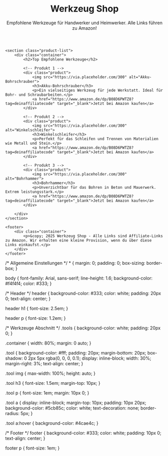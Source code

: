 <!DOCTYPE html>
<html lang="de">
<head>
    <meta charset="UTF-8">
    <meta name="viewport" content="width=device-width, initial-scale=1.0">
    <meta name="description" content="Werkzeug Shop für Handwerker - Empfohlene Werkzeuge mit Amazon Partnerprogramm">
    <title>Werkzeug Shop - Empfohlene Werkzeuge</title>
    <link rel="stylesheet" href="styles.css">
</head>
<body>
    <header>
        <div class="container">
            <h1>Werkzeug Shop</h1>
            <p>Empfohlene Werkzeuge für Handwerker und Heimwerker. Alle Links führen zu Amazon!</p>
        </div>
    </header>

    <section class="product-list">
        <div class="container">
            <h2>Top Empfohlene Werkzeuge</h2>

            <!-- Produkt 1 -->
            <div class="product">
                <img src="https://via.placeholder.com/300" alt="Akku-Bohrschrauber">
                <h3>Akku-Bohrschrauber</h3>
                <p>Ein vielseitiges Werkzeug für jede Werkstatt. Ideal für Bohr- und Schraubarbeiten.</p>
                <a href="https://www.amazon.de/dp/B08D6PWTZ8?tag=deinaffiliatecode" target="_blank">Jetzt bei Amazon kaufen</a>
            </div>

            <!-- Produkt 2 -->
            <div class="product">
                <img src="https://via.placeholder.com/300" alt="Winkelschleifer">
                <h3>Winkelschleifer</h3>
                <p>Perfekt für das Schleifen und Trennen von Materialien wie Metall und Stein.</p>
                <a href="https://www.amazon.de/dp/B08D6PWTZ8?tag=deinaffiliatecode" target="_blank">Jetzt bei Amazon kaufen</a>
            </div>

            <!-- Produkt 3 -->
            <div class="product">
                <img src="https://via.placeholder.com/300" alt="Bohrhammer">
                <h3>Bohrhammer</h3>
                <p>Unverzichtbar für das Bohren in Beton und Mauerwerk. Extrem leistungsstark.</p>
                <a href="https://www.amazon.de/dp/B08D6PWTZ8?tag=deinaffiliatecode" target="_blank">Jetzt bei Amazon kaufen</a>
            </div>

        </div>
    </section>

    <footer>
        <div class="container">
            <p>&copy; 2025 Werkzeug Shop - Alle Links sind Affiliate-Links zu Amazon. Wir erhalten eine kleine Provision, wenn du über diese Links einkaufst.</p>
        </div>
    </footer>
</body>
/* Allgemeine Einstellungen */
* {
    margin: 0;
    padding: 0;
    box-sizing: border-box;
}

body {
    font-family: Arial, sans-serif;
    line-height: 1.6;
    background-color: #f4f4f4;
    color: #333;
}

/* Header */
header {
    background-color: #333;
    color: white;
    padding: 20px 0;
    text-align: center;
}

header h1 {
    font-size: 2.5em;
}

header p {
    font-size: 1.2em;
}

/* Werkzeuge Abschnitt */
.tools {
    background-color: white;
    padding: 20px 0;
}

.container {
    width: 80%;
    margin: 0 auto;
}

.tool {
    background-color: #fff;
    padding: 20px;
    margin-bottom: 20px;
    box-shadow: 0 2px 5px rgba(0, 0, 0, 0.1);
    display: inline-block;
    width: 30%;
    margin-right: 3%;
    text-align: center;
}

.tool img {
    max-width: 100%;
    height: auto;
}

.tool h3 {
    font-size: 1.5em;
    margin-top: 10px;
}

.tool p {
    font-size: 1em;
    margin: 10px 0;
}

.tool a {
    display: inline-block;
    margin-top: 10px;
    padding: 10px 20px;
    background-color: #5cb85c;
    color: white;
    text-decoration: none;
    border-radius: 5px;
}

.tool a:hover {
    background-color: #4cae4c;
}

/* Footer */
footer {
    background-color: #333;
    color: white;
    padding: 10px 0;
    text-align: center;
}

footer p {
    font-size: 1em;
}

